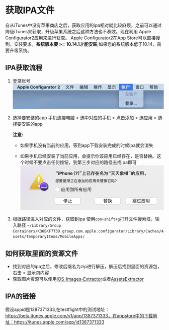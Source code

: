 # 获取IPA文件

自从iTunes中没有苹果商店之后，获取应用的ipa相对就比较麻烦，之前可以通过降级iTunes来获取，升级苹果系统之后这种方法也不奏效。现在利用 Apple Configurator2应用来进行获取。
Apple Configurator2在App Store可以直接搜到，安装要求，**系统版本要 >= 10.14.1才能安装**,如果您的系统版本低于10.14，需要升级系统。

## IPA获取流程
1. 登录账号
![AppleConfigurator2_1](../imgs/ios_img_28.png)

2. 选择要安装的app
    手机连接电脑 > 选中对应的手机 > 点击添加  > 选应用 > 选择要安装的app
    
    **注意:**
             
    * 如果手机没有当前的应用，等到app下载安装完成的时候ipa就会消失
     
    * 如果手机已经安装了当前应用，会提示你该应用已经存在，是否替换。这个时候不要点击任何按钮，到第三步对应的路径去找ipa即可![AppleConfigurator2_2](../imgs/ios_img_29.png)

      
3. 根据路径进入对应的文件，获取到ipa
使用`com+shift+g`打开文件搜索框，输入路径
`~/Library/Group Containers/K36BKF7T3D.group.com.apple.configurator/Library/Caches/Assets/TemporaryItems/MobileApps/`

## 如何获取里面的资源文件
* 找到对应的ipa之后，修改后缀名为zip进行解压，解压后找到里面的资源包，右击 > 显示包内容
* 获取图片资源可以使用[iOS-Images-Extractor](https://github.com/devcxm/iOS-Images-Extractor)或者[AssetsExtractor](https://github.com/pcjbird/AssetsExtractor)

## IPA的链接
假设appid是1387371333,在testflight中的测试地址：https://beta.itunes.apple.com/v1/app/1387371333，在appstore中的下载地址：https://itunes.apple.com/app/id1387371333